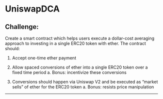 # UniswapDCA

## Challenge:

Create a smart contract which helps users execute a dollar-cost averaging approach to investing
in a single ERC20 token with ether. The contract should:

1. Accept one-time ether payment

2. Allow spaced conversions of ether into a single ERC20 token over a fixed time period
a. Bonus: incentivize these conversions

3. Conversions should happen via Uniswap V2 and be executed as “market sells” of ether for
the ERC20 token
a. Bonus: resists price manipulation

---------------

